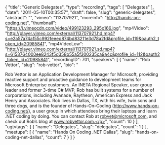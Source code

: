 {
  "title": "Generic Delegates",
  "type": "recording",
  "tags": [
    "Delegates"
  ],
  "date": "2011-05-10T00:35:57",
  "draft": false,
  "slug": "generic-delegates",
  "abstract": "",
  "vimeo": "113707921",
  "moreinfo": "http://hands-on-coding.net",
  "thumbnail": "https://i.vimeocdn.com/video/499123293_295x166.jpg",
  "mp4Video": "http://player.vimeo.com/external/113707921.hd.mp4?s=e2a57a74af55c992feeed874bd83211e3d78a2fd&profile_id=119&oauth2_token_id=20985841",
  "mp4VideoLow": "http://player.vimeo.com/external/113707921.sd.mp4?s=6153764000ee8243f5d358b55a5f300235ca9a4c&profile_id=112&oauth2_token_id=20985841",
  "recordingID": 701,
  "speakers": [
    {
      "name": "Rob Vettor",
      "slug": "rob-vettor",
      "bio": "<p>Rob Vettor is an Application Development Manager for Microsoft, providing reactive support and proactive guidance to development teams for Microsoft Enterprise customers. An INETA Regional Speaker, user group leader and former 3-time C# MVP, Rob has built systems for a number of corporations, including Avanade, Raytheon, American Express and Jack Henry and Associates. Rob lives in Dallas, TX, with his wife, twin sons and three dogs, and is the founder of Hands-On-Coding (http://www.hands-on-coding.net/), a user group in which attendees bring their laptops and learn .NET coding by doing. You can contact Rob at robvet@microsoft.com, and check out Rob’s blog at www.robvettor.com.</p>",
      "count": 10
    }
  ],
  "ugtvtags": [
    {
      "name": "Delegates",
      "slug": "delegates",
      "count": 1
    }
  ],
  "meetups": [
    {
      "name": "Hands On Coding .NET Dallas",
      "slug": "hands-on-coding-net-dallas",
      "count": 7
    }
  ]
}
